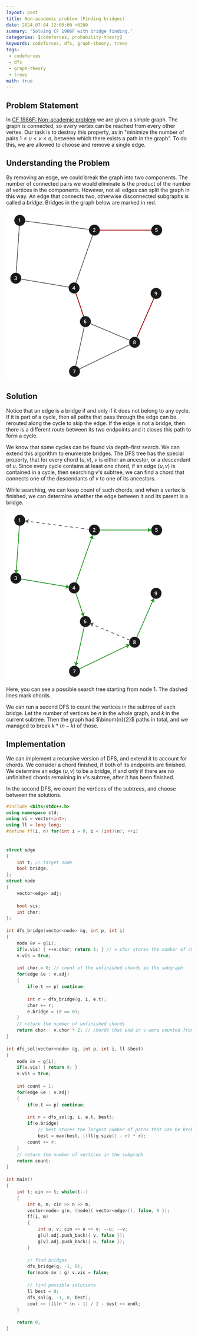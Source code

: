 ```yaml
---
layout: post
title: Non-academic problem (Finding bridges)
date: 2024-07-04 12:00:00 +0200
summary: 'Solving CF 1986F with bridge finding.'
categories: [codeforces, probability-theory]
keywords: codeforces, dfs, graph-theory, trees
tags:
 - codeforces
 - dfs
 - graph-theory
 - trees
math: true
---
```


## Problem Statement

In [CF 1986F: Non-academic problem](https://codeforces.com/contest/1986/problem/F) we are given a simple graph. The graph is connected, so every vertex can be reached from every other vertex. Our task is to destroy this property, as in "minimize the number of pairs $1 \leq u \lt v \leq n$, between which there exists a path in the graph". To do this, we are allowed to choose and remove a single edge.

## Understanding the Problem

By removing an edge, we could break the graph into two components. The number of connected pairs we would eliminate is the product of the number of vertices in the components. However, not all edges can split the graph in this way. An edge that connects two, otherwise disconnected subgraphs is called a _bridge_. Bridges in the graph below are marked in red.

![bridge](/assets/posts/2024-08-04-non-academic-problem/bridges.svg)


## Solution

Notice that an edge is a bridge if and only if it does not belong to any cycle. If it is part of a cycle, then all paths that pass through the edge can be rerouted along the cycle to skip the edge. If the edge is not a bridge, then there is a different route between its two endpoints and it closes this path to form a cycle.

We know that some cycles can be found via depth-first search. We can extend this algorithm to enumerate bridges. The DFS tree has the special property, that for every chord $(u, v)$, $v$ is either an ancestor, or a descendant of $u$. Since every cycle contains at least one chord, if an edge $(u, v)$ is contained in a cycle, then searching $v$'s subtree, we can find a chord that connects one of the descendants of $v$ to one of its ancestors.

While searching, we can keep count of such chords, and when a vertex is finished, we can determine whether the edge between it and its parent is a bridge.

![bridge](/assets/posts/2024-08-04-non-academic-problem/chords.svg)

Here, you can see a possible search tree starting from node $1$. The dashed lines mark chords.

We can run a second DFS to count the vertices in the subtree of each bridge. Let the number of vertices be $n$ in the whole graph, and $k$ in the current subtree. Then the graph had $\binom{n}{2}$ paths in total, and we managed to break $k * (n - k)$ of those.

## Implementation

We can implement a recursive version of DFS, and extend it to account for chords. We consider a chord finished, if both of its endpoints are finished. We determine an edge $(u, v)$ to be a bridge, if and only if there are no unfinished chords remaining in $v$'s subtree, after it has been finished.

In the second DFS, we count the vertices of the subtrees, and choose between the solutions.

```cpp
#include <bits/stdc++.h>
using namespace std;
using vi = vector<int>;
using ll = long long;
#define ff(i, n) for(int i = 0; i < (int)(n); ++i)


struct edge
{
    int t; // target node
    bool bridge;
};
struct node
{
    vector<edge> adj;

    bool vis;
    int chor;
};

int dfs_bridge(vector<node> &g, int p, int i)
{
    node &v = g[i];
    if(v.vis) { ++v.chor; return 1; } // v.chor stores the number of chords that end in v
    v.vis = true;

    int chor = 0; // count of the unfinished chords in the subgraph
    for(edge &e : v.adj)
    {
        if(e.t == p) continue;

        int r = dfs_bridge(g, i, e.t);
        chor += r;
        e.bridge = (r == 0); 
    }
    // return the number of unfinished chords
    return chor - v.chor * 2; // chords that end in v were counted from both sides
}

int dfs_sol(vector<node> &g, int p, int i, ll &best)
{
    node &v = g[i];
    if(v.vis) { return 0; }
    v.vis = true;

    int count = 1;
    for(edge &e : v.adj)
    {
        if(e.t == p) continue;

        int r = dfs_sol(g, i, e.t, best);
        if(e.bridge)
            // best stores the largest number of paths that can be broken
            best = max(best, ((ll)g.size() - r) * r);
        count += r;
    }
    // return the number of vertices in the subgraph
    return count;
}

int main()
{
    int t; cin >> t; while(t--)
    {
        int n, m; cin >> n >> m;
        vector<node> g(n, (node){ vector<edge>(), false, 0 });
        ff(i, m)
        {
            int u, v; cin >> u >> v; --u; --v;
            g[u].adj.push_back({ v, false });
            g[v].adj.push_back({ u, false });
        }

        // find bridges
        dfs_bridge(g, -1, 0);
        for(node &v : g) v.vis = false;

        // find possible solutions
        ll best = 0;
        dfs_sol(g, -1, 0, best);
        cout << (ll)n * (n - 1) / 2 - best << endl;
    }

    return 0;
}

```
